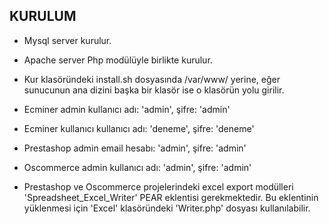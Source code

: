 KURULUM
-------
 * Mysql server kurulur.
 * Apache server Php modülüyle birlikte kurulur.
 * Kur klasöründeki install.sh dosyasında /var/www/ yerine, eğer sunucunun ana dizini başka bir klasör ise o klasörün yolu girilir.

* Ecminer admin kullanıcı adı: 'admin', şifre: 'admin'
* Ecminer kullanıcı kullanıcı adı: 'deneme', şifre: 'deneme'
* Prestashop admin email hesabı: 'admin', şifre: 'admin'
* Oscommerce admin kullanıcı adı: 'admin', şifre: 'admin'

* Prestashop ve Oscommerce projelerindeki excel export modülleri 'Spreadsheet_Excel_Writer' PEAR eklentisi gerekmektedir. Bu eklentinin
yüklenmesi için 'Excel' klasöründeki 'Writer.php' dosyası kullanılabilir.

